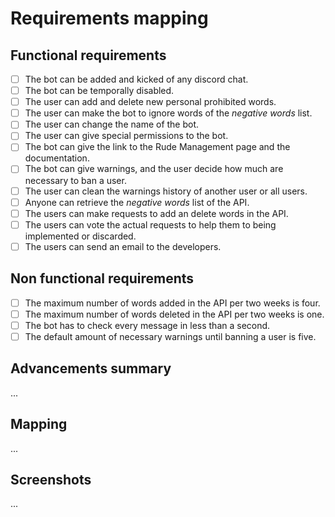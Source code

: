 # Requirements mapping

## Functional requirements

- [ ] The bot can be added and kicked of any discord chat.
- [ ] The bot can be temporally disabled.
- [ ] The user can add and delete new personal prohibited words.
- [ ] The user can make the bot to ignore words of the *negative words* list.
- [ ] The user can change the name of the bot.
- [ ] The user can give special permissions to the bot.
- [ ] The bot can give the link to the Rude Management page and the documentation.
- [ ] The bot can give warnings, and the user decide how much are necessary to ban a user.
- [ ] The user can clean the warnings history of another user or all users.
- [ ] Anyone can retrieve the *negative words* list of the API.
- [ ] The users can make requests to add an delete words in the API.
- [ ] The users can vote the actual requests to help them to being implemented or discarded.
- [ ] The users can send an email to the developers.

## Non functional requirements

- [ ] The maximum number of words added in the API per two weeks is four.
- [ ] The maximum number of words deleted in the API per two weeks is one.
- [ ] The bot has to check every message in less than a second.
- [ ] The default amount of necessary warnings until banning a user is five.

## Advancements summary

...

## Mapping

...

## Screenshots

...
